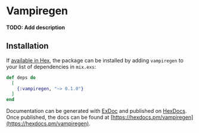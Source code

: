 # Vampiregen

**TODO: Add description**

## Installation

If [available in Hex](https://hex.pm/docs/publish), the package can be installed
by adding `vampiregen` to your list of dependencies in `mix.exs`:

```elixir
def deps do
  [
    {:vampiregen, "~> 0.1.0"}
  ]
end
```

Documentation can be generated with [ExDoc](https://github.com/elixir-lang/ex_doc)
and published on [HexDocs](https://hexdocs.pm). Once published, the docs can
be found at [https://hexdocs.pm/vampiregen](https://hexdocs.pm/vampiregen).

